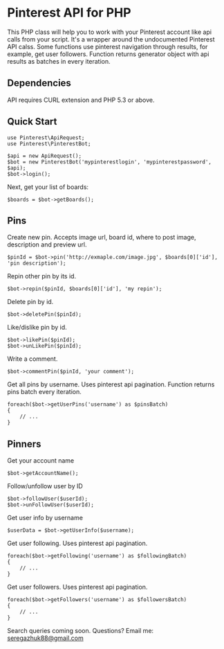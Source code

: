 # Pinterest API for PHP
This PHP class will help you to work with your Pinterest account like
api calls from your script. It's a wrapper around the undocumented Pinterest
API calss. Some functions use pinterest navigation through results, for example,
get user followers. Function returns generator object with api results as batches in 
every iteration.

## Dependencies

API requires CURL extension and PHP 5.3 or above.


## Quick Start

	use Pinterest\ApiRequest;
	use Pinterest\PinterestBot;
	
	$api = new ApiRequest();
	$bot = new PinterestBot('mypinterestlogin', 'mypinterestpassword', $api);
	$bot->login();

Next, get your list of boards:

    $boards = $bot->getBoards();

## Pins

Create new pin. Accepts image url, board id, where to post image, description and preview url.
 
    $pinId = $bot->pin('http://exmaple.com/image.jpg', $boards[0]['id'], 'pin description');
    
Repin other pin by its id.

    $bot->repin($pinId, $boards[0]['id'], 'my repin');
    
Delete pin by id.
 
    $bot->deletePin($pinId);
   
Like/dislike pin by id.

	$bot->likePin($pinId);
	$bot->unLikePin($pinId);

Write a comment.

	$bot->commentPin($pinId, 'your comment');

Get all pins by username. Uses pinterest api pagination. Function returns pins batch every iteration.

	foreach($bot->getUserPins('username') as $pinsBatch)
    {
        // ...
    }
    
## Pinners

Get your account name

	$bot->getAccountName();
	
Follow/unfollow user by ID

	$bot->followUser($userId);
	$bot->unFollowUser($userId);
	
Get user info by username

	$userData = $bot->getUserInfo($username);
	
Get user following. Uses pinterest api pagination.

	foreach($bot->getFollowing('username') as $followingBatch)
    {
        // ...
    }

Get user followers. Uses pinterest api pagination.

	foreach($bot->getFollowers('username') as $followersBatch)
    {
        // ...
    }

Search queries coming soon.
Questions?  Email me:  seregazhuk88@gmail.com